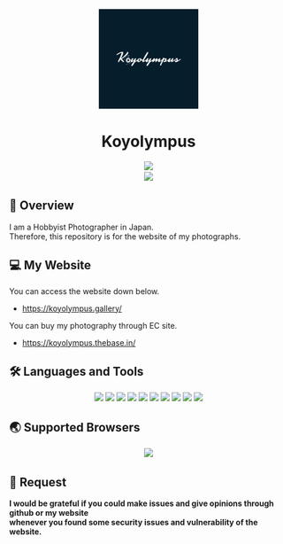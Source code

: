 <div align="center">
  <a href="https://koyolympus.gallery/">
    <img height="180px" src="./koyolympus/public/images/mylogo_black.jpg">
  </a>
</div>

<h1 align="center">Koyolympus</h1>

<div align="center">
  <a href="https://circleci.com/gh/wadakatu/Koyolympus"><img src="https://circleci.com/gh/wadakatu/Koyolympus.svg?style=svg"></a>
  </div>
  <div align="center">
<a href="https://codeclimate.com/github/wadakatu/Koyolympus/maintainability"><img src="https://api.codeclimate.com/v1/badges/fc720307d06ed2712c78/maintainability" /></a>
  </div>
  
## :scroll: Overview
I am a Hobbyist Photographer in Japan.<br>
Therefore, this repository is for the website of my photographs.

## :computer: My Website

You can access the website down below.
- https://koyolympus.gallery/

You can buy my photography through EC site.
- https://koyolympus.thebase.in/

## :hammer_and_wrench: Languages and Tools

<div align="center">
  <img src="https://img.shields.io/badge/PHP-777BB4?style=for-the-badge&logo=php&logoColor=white">
  <img src="https://img.shields.io/badge/Laravel-FF2D20?style=for-the-badge&logo=laravel&logoColor=white">
  <img src="https://img.shields.io/badge/Vue.js-35495E?style=for-the-badge&logo=vue.js&logoColor=4FC08D">
  <img src="https://img.shields.io/badge/MySQL-f3f3f3?style=for-the-badge&logo=mysql&logoColor=blue">
  <img src="https://img.shields.io/badge/AWS-%23FF9900.svg?style=for-the-badge&logo=amazon-aws&logoColor=white">
  <img src="https://img.shields.io/badge/NPM-%23000000.svg?style=for-the-badge&logo=npm&logoColor=white">
  <img src="https://img.shields.io/badge/webpack-%238DD6F9.svg?style=for-the-badge&logo=webpack&logoColor=black">
  <img src="https://img.shields.io/badge/phpstorm-143?style=for-the-badge&logo=phpstorm&logoColor=black&color=black&labelColor=darkorchid">
  <img src="https://img.shields.io/badge/nginx-%23009639.svg?style=for-the-badge&logo=nginx&logoColor=white">
  <img src="https://img.shields.io/badge/CIRCLECI-%23161616.svg?style=for-the-badge&logo=circleci&logoColor=white">
</div>

## :earth_asia: Supported Browsers

<div align="center">
  <img src="https://img.shields.io/badge/Google%20Chrome-4285F4?style=for-the-badge&logo=GoogleChrome&logoColor=white">
</div>


## :pray: Request

**I would be grateful if you could make issues and give opinions through github or my website**<br>
**whenever you found some security issues and vulnerability of the website.**
